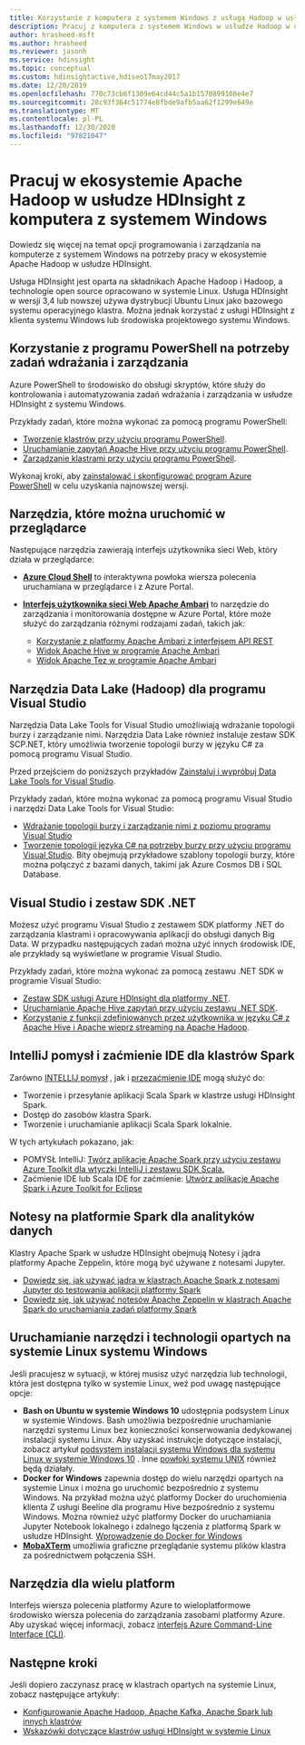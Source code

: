 ```yaml
---
title: Korzystanie z komputera z systemem Windows z usługą Hadoop w usłudze HDInsight — Azure
description: Pracuj z komputera z systemem Windows w usłudze Hadoop w usłudze HDInsight. Zarządzaj klastrami i badaj je za pomocą narzędzi PowerShell, Visual Studio i Linux. Opracowywanie rozwiązań do obsługi danych Big Data za pomocą platformy .NET.
author: hrasheed-msft
ms.author: hrasheed
ms.reviewer: jasonh
ms.service: hdinsight
ms.topic: conceptual
ms.custom: hdinsightactive,hdiseo17may2017
ms.date: 12/20/2019
ms.openlocfilehash: 770c73cb6f1309e64cd44c5a1b1570899108e4e7
ms.sourcegitcommit: 28c93f364c51774e8fbde9afb5aa62f1299e649e
ms.translationtype: MT
ms.contentlocale: pl-PL
ms.lasthandoff: 12/30/2020
ms.locfileid: "97821047"
---
```

# <a name="work-in-the-apache-hadoop-ecosystem-on-hdinsight-from-a-windows-pc"></a>Pracuj w ekosystemie Apache Hadoop w usłudze HDInsight z komputera z systemem Windows

Dowiedz się więcej na temat opcji programowania i zarządzania na komputerze z systemem Windows na potrzeby pracy w ekosystemie Apache Hadoop w usłudze HDInsight.

Usługa HDInsight jest oparta na składnikach Apache Hadoop i Hadoop, a technologie open source opracowano w systemie Linux. Usługa HDInsight w wersji 3,4 lub nowszej używa dystrybucji Ubuntu Linux jako bazowego systemu operacyjnego klastra. Można jednak korzystać z usługi HDInsight z klienta systemu Windows lub środowiska projektowego systemu Windows.

## <a name="use-powershell-for-deployment-and-management-tasks"></a>Korzystanie z programu PowerShell na potrzeby zadań wdrażania i zarządzania

Azure PowerShell to środowisko do obsługi skryptów, które służy do kontrolowania i automatyzowania zadań wdrażania i zarządzania w usłudze HDInsight z systemu Windows.

Przykłady zadań, które można wykonać za pomocą programu PowerShell:

* [Tworzenie klastrów przy użyciu programu PowerShell](hdinsight-hadoop-create-linux-clusters-azure-powershell.md).
* [Uruchamianie zapytań Apache Hive przy użyciu programu PowerShell](hadoop/apache-hadoop-use-hive-powershell.md).
* [Zarządzanie klastrami przy użyciu programu PowerShell](hdinsight-administer-use-powershell.md).

Wykonaj kroki, aby [zainstalować i skonfigurować program Azure PowerShell](/powershell/azure/install-az-ps) w celu uzyskania najnowszej wersji.

## <a name="utilities-you-can-run-in-a-browser"></a>Narzędzia, które można uruchomić w przeglądarce

Następujące narzędzia zawierają interfejs użytkownika sieci Web, który działa w przeglądarce:
* **[Azure Cloud Shell](../cloud-shell/overview.md)** to interaktywna powłoka wiersza polecenia uruchamiana w przeglądarce i z Azure Portal.

* **[Interfejs użytkownika sieci Web Apache Ambari](hdinsight-hadoop-manage-ambari.md)** to narzędzie do zarządzania i monitorowania dostępne w Azure Portal, które może służyć do zarządzania różnymi rodzajami zadań, takich jak:
    * [Korzystanie z platformy Apache Ambari z interfejsem API REST](hdinsight-hadoop-manage-ambari-rest-api.md)
    * [Widok Apache Hive w programie Apache Ambari](hadoop/apache-hadoop-use-hive-ambari-view.md)
    * [Widok Apache Tez w programie Apache Ambari](./index.yml)

## <a name="data-lake-hadoop-tools-for-visual-studio"></a>Narzędzia Data Lake (Hadoop) dla programu Visual Studio

Narzędzia Data Lake Tools for Visual Studio umożliwiają wdrażanie topologii burzy i zarządzanie nimi. Narzędzia Data Lake również instaluje zestaw SDK SCP.NET, który umożliwia tworzenie topologii burzy w języku C# za pomocą programu Visual Studio.

Przed przejściem do poniższych przykładów [Zainstaluj i wypróbuj Data Lake Tools for Visual Studio](hadoop/apache-hadoop-visual-studio-tools-get-started.md).

Przykłady zadań, które można wykonać za pomocą programu Visual Studio i narzędzi Data Lake Tools for Visual Studio:
* [Wdrażanie topologii burzy i zarządzanie nimi z poziomu programu Visual Studio](storm/apache-storm-deploy-monitor-topology-linux.md)
* [Tworzenie topologii języka C# na potrzeby burzy przy użyciu programu Visual Studio](storm/apache-storm-develop-csharp-visual-studio-topology.md). Bity obejmują przykładowe szablony topologii burzy, które można połączyć z bazami danych, takimi jak Azure Cosmos DB i SQL Database.

## <a name="visual-studio-and-the-net-sdk"></a>Visual Studio i zestaw SDK .NET

Możesz użyć programu Visual Studio z zestawem SDK platformy .NET do zarządzania klastrami i opracowywania aplikacji do obsługi danych Big Data. W przypadku następujących zadań można użyć innych środowisk IDE, ale przykłady są wyświetlane w programie Visual Studio.

Przykłady zadań, które można wykonać za pomocą zestawu .NET SDK w programie Visual Studio:
* [Zestaw SDK usługi Azure HDInsight dla platformy .NET](/dotnet/api/overview/azure/hdinsight?view=azure-dotnet&preserve-view=true).
* [Uruchamianie Apache Hive zapytań przy użyciu zestawu .NET SDK](hadoop/apache-hadoop-use-hive-dotnet-sdk.md).
* [Korzystanie z funkcji zdefiniowanych przez użytkownika w języku C# z Apache Hive i Apache wieprz streaming na Apache Hadoop](hadoop/apache-hadoop-hive-pig-udf-dotnet-csharp.md).

## <a name="intellij-idea-and-eclipse-ide-for-spark-clusters"></a>IntelliJ pomysł i zaćmienie IDE dla klastrów Spark

Zarówno [INTELLIJ pomysł](https://www.jetbrains.com/idea/download) , jak i [przezaćmienie IDE](https://www.eclipse.org/downloads/) mogą służyć do:
* Tworzenie i przesyłanie aplikacji Scala Spark w klastrze usługi HDInsight Spark.
* Dostęp do zasobów klastra Spark.
* Tworzenie i uruchamianie aplikacji Scala Spark lokalnie.

W tych artykułach pokazano, jak:
* POMYSŁ IntelliJ: [Twórz aplikacje Apache Spark przy użyciu zestawu Azure Toolkit dla wtyczki IntelliJ i zestawu SDK Scala.](spark/apache-spark-intellij-tool-plugin.md)
* Zaćmienie IDE lub Scala IDE for zaćmienie: [Utwórz aplikacje Apache Spark i Azure Toolkit for Eclipse](spark/apache-spark-eclipse-tool-plugin.md)

## <a name="notebooks-on-spark-for-data-scientists"></a>Notesy na platformie Spark dla analityków danych

Klastry Apache Spark w usłudze HDInsight obejmują Notesy i jądra platformy Apache Zeppelin, które mogą być używane z notesami Jupyter.

* [Dowiedz się, jak używać jądra w klastrach Apache Spark z notesami Jupyter do testowania aplikacji platformy Spark](spark/apache-spark-zeppelin-notebook.md)
* [Dowiedz się, jak używać notesów Apache Zeppelin w klastrach Apache Spark do uruchamiania zadań platformy Spark](spark/apache-spark-jupyter-notebook-kernels.md)

## <a name="run-linux-based-tools-and-technologies-on-windows"></a>Uruchamianie narzędzi i technologii opartych na systemie Linux systemu Windows

Jeśli pracujesz w sytuacji, w której musisz użyć narzędzia lub technologii, która jest dostępna tylko w systemie Linux, weź pod uwagę następujące opcje:

* **Bash on Ubuntu w systemie Windows 10** udostępnia podsystem Linux w systemie Windows. Bash umożliwia bezpośrednie uruchamianie narzędzi systemu Linux bez konieczności konserwowania dedykowanej instalacji systemu Linux. Aby uzyskać instrukcje dotyczące instalacji, zobacz artykuł [podsystem instalacji systemu Windows dla systemu Linux w systemie Windows 10](/windows/wsl/install-win10) .  Inne [powłoki systemu UNIX](https://www.gnu.org/software/bash/) również będą działały.
* **Docker for Windows** zapewnia dostęp do wielu narzędzi opartych na systemie Linux i można go uruchomić bezpośrednio z systemu Windows. Na przykład można użyć platformy Docker do uruchomienia klienta Z usługi Beeline dla programu Hive bezpośrednio z systemu Windows. Można również użyć platformy Docker do uruchamiania Jupyter Notebook lokalnego i zdalnego łączenia z platformą Spark w usłudze HDInsight. [Wprowadzenie do Docker for Windows](https://docs.docker.com/docker-for-windows/)
* **[MobaXTerm](https://mobaxterm.mobatek.net/)** umożliwia graficzne przeglądanie systemu plików klastra za pośrednictwem połączenia SSH.

## <a name="cross-platform-tools"></a>Narzędzia dla wielu platform

Interfejs wiersza polecenia platformy Azure to wieloplatformowe środowisko wiersza polecenia do zarządzania zasobami platformy Azure.  Aby uzyskać więcej informacji, zobacz [interfejs Azure Command-Line Interface (CLI)](/cli/azure/).

## <a name="next-steps"></a>Następne kroki

Jeśli dopiero zaczynasz pracę w klastrach opartych na systemie Linux, zobacz następujące artykuły:
* [Konfigurowanie Apache Hadoop, Apache Kafka, Apache Spark lub innych klastrów](hdinsight-hadoop-provision-linux-clusters.md)
* [Wskazówki dotyczące klastrów usługi HDInsight w systemie Linux](hdinsight-hadoop-linux-information.md)